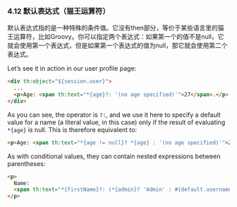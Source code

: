 ### 4.12 默认表达式（猫王运算符）

默认表达式指的是一种特殊的条件值。它没有then部分，等价于某些语言里的猫王运算符，比如Groovy。你可以指定两个表达式：如果第一个的值不是null，它就会使用第一个表达式，但是如果第一个表达式的值为null，那它就会使用第二个表达式。

Let’s see it in action in our user profile page:
```html
<div th:object="${session.user}">
  ...
  <p>Age: <span th:text="*{age}?: '(no age specified)'">27</span>.</p>
</div>
```
As you can see, the operator is `?:`, and we use it here to specify a default value for a name (a literal value, in this case) only if the result of evaluating `*{age}` is null. This is therefore equivalent to:
```html
<p>Age: <span th:text="*{age != null}? *{age} : '(no age specified)'">27</span>.</p>
```
As with conditional values, they can contain nested expressions between parentheses:
```html
<p>
  Name: 
  <span th:text="*{firstName}?: (*{admin}? 'Admin' : #{default.username})">Sebastian</span>
</p>
```